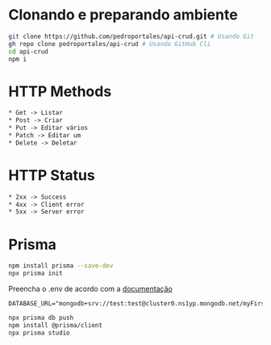 # Clonando e preparando ambiente

```sh
git clone https://github.com/pedroportales/api-crud.git # Usando Git
gh repo clone pedroportales/api-crud # Usando GitHub Cli
cd api-crud
npm i
```

# HTTP Methods
```txt
* Get -> Listar
* Post -> Criar
* Put -> Editar vários
* Patch -> Editar um
* Delete -> Deletar
```

# HTTP Status
```txt
* 2xx -> Success
* 4xx -> Client error
* 5xx -> Server error
```

# Prisma
```sh
npm install prisma --save-dev
npx prisma init
```

Preencha o .env de acordo com a [documentação](https://www.prisma.io/docs/getting-started/setup-prisma/start-from-scratch/mongodb-node-mongodb)
```
DATABASE_URL="mongodb+srv://test:test@cluster0.ns1yp.mongodb.net/myFirstDatabase
```

```sh
npx prisma db push
npm install @prisma/client
npx prisma studio
```